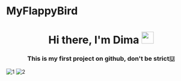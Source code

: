 # MyFlappyBird
<h1 align="center">Hi there, I'm Dima</a> 
<img src="https://github.com/blackcater/blackcater/raw/main/images/Hi.gif" height="32"/></h1>
<h3 align="center">This is my first project on github, don't be strict🇺</h3>

![1](https://user-images.githubusercontent.com/89748954/162034018-bf5b2096-68c9-41c2-9f14-f56f3d78e928.png) ![2](https://user-images.githubusercontent.com/89748954/162034096-69f773a5-d1ca-4f38-9d4b-012c793e5d32.png)
